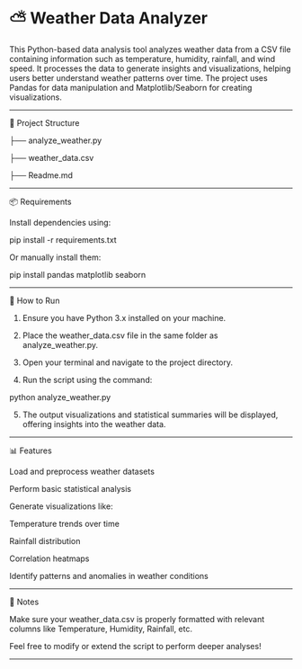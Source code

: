 
# ⛅ Weather Data Analyzer

This Python-based data analysis tool analyzes weather data from a CSV file containing information such as temperature, humidity, rainfall, and wind speed.
It processes the data to generate insights and visualizations, helping users better understand weather patterns over time.
The project uses Pandas for data manipulation and Matplotlib/Seaborn for creating visualizations.


---

📂 Project Structure

├── analyze_weather.py

├── weather_data.csv

├── Readme.md


---

📦 Requirements

Install dependencies using:

pip install -r requirements.txt

Or manually install them:

pip install pandas matplotlib seaborn


---

🚀 How to Run

1. Ensure you have Python 3.x installed on your machine.


2. Place the weather_data.csv file in the same folder as analyze_weather.py.


3. Open your terminal and navigate to the project directory.


4. Run the script using the command:



python analyze_weather.py

5. The output visualizations and statistical summaries will be displayed, offering insights into the weather data.




---

📊 Features

Load and preprocess weather datasets

Perform basic statistical analysis

Generate visualizations like:

Temperature trends over time

Rainfall distribution

Correlation heatmaps


Identify patterns and anomalies in weather conditions



---

📌 Notes

Make sure your weather_data.csv is properly formatted with relevant columns like Temperature, Humidity, Rainfall, etc.

Feel free to modify or extend the script to perform deeper analyses!



---

